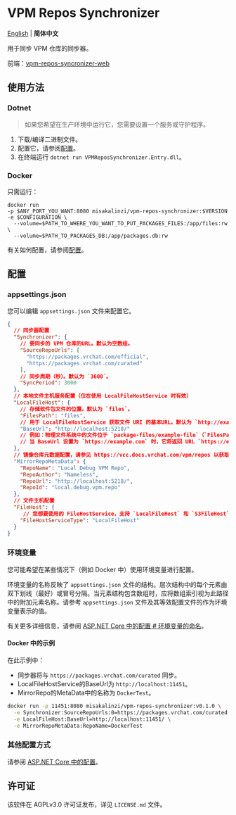 # VPM Repos Synchronizer

[English](README.md) | **简体中文**

用于同步 VPM 仓库的同步器。

前端：[vpm-repos-syncronizer-web](https://github.com/vrcd-community/vpm-repos-syncronizer-web)

## 使用方法

### Dotnet

> 如果您希望在生产环境中运行它，您需要设置一个服务或守护程序。

1. 下载/编译二进制文件。
2. 配置它，请参阅[配置](#配置)。
3. 在终端运行 `dotnet run VPMReposSynchronizer.Entry.dll`。

### Docker

只需运行：

```shell
docker run
-p $ANY_PORT_YOU_WANT:8080 misakalinzi/vpm-repos-synchronizer:$VERSION -e $CONFIGURATION \
  --volume=$PATH_TO_WHERE_YOU_WANT_TO_PUT_PACKAGES_FILES:/app/files:rw \
  --volume=$PATH_TO_PACKAGES_DB:/app/packages.db:rw
```

有关如何配置，请参阅[配置](#配置)。

## 配置

### appsettings.json

您可以编辑 `appsettings.json` 文件来配置它。

```json
{
  // 同步器配置
  "Synchronizer": {
    // 要同步的 VPM 仓库的URL。默认为空数组。
    "SourceRepoUrls": [
      "https://packages.vrchat.com/official",
      "https://packages.vrchat.com/curated"
    ],
    // 同步周期（秒）。默认为 `3600`。
    "SyncPeriod": 3000
  },
  // 本地文件主机服务配置（仅在使用 LocalFileHostService 时有效）
  "LocalFileHost": {
    // 存储软件包文件的位置。默认为 `files`。
    "FilesPath": "files",
    // 用于 LocalFileHostService 获取文件 URI 的基本URL。默认为 `http://example.com`。
    "BaseUrl": "http://localhost:5218/"
    // 例如：物理文件系统中的文件位于 `package-files/example-file`（`FilesPath` 设置为 `package-files`）
    // 当 BaseUrl 设置为 `https://example.com` 时，它将返回 URL `https://example.com/files/example-file`
  },
  // 镜像仓库元数据配置，请参见 https://vcc.docs.vrchat.com/vpm/repos 以获取更多信息。
  "MirrorRepoMetaData": {
    "RepoName": "Local Debug VPM Repo",
    "RepoAuthor": "Nameless",
    "RepoUrl": "http://localhost:5218/",
    "RepoId": "local.debug.vpm.repo"
  },
  // 文件主机配置
  "FileHost": {
     // 您想要使用的 FileHostService，支持 `LocalFileHost` 和 `S3FileHost`。默认为 `LocalFileHost`。
    "FileHostServiceType": "LocalFileHost"
  }
}
```

### 环境变量

您可能希望在某些情况下（例如 Docker 中）使用环境变量进行配置。

环境变量的名称反映了 `appsettings.json` 文件的结构。层次结构中的每个元素由双下划线（最好）或冒号分隔。当元素结构包含数组时，应将数组索引视为此路径中的附加元素名称。请参考 `appsettings.json` 文件及其等效配置文件的作为环境变量表示的值。

有关更多详细信息，请参阅 [ASP.NET Core 中的配置 # 环境变量的命名](https://learn.microsoft.com/aspnet/core/fundamentals/configuration/?view=aspnetcore-8.0#naming-of-environment-variables)。

#### Docker 中的示例

在此示例中：

- 同步器将与 `https://packages.vrchat.com/curated` 同步。
- LocalFileHostService的BaseUrl为 `http://localhost:11451`。
- MirrorRepo的MetaData中的名称为 `DockerTest`。

```bash
docker run -p 11451:8080 misakalinzi/vpm-repos-synchronizer:v0.1.0 \
  -e Synchronizer:SourceRepoUrls:0=https://packages.vrchat.com/curated \
  -e LocalFileHost:BaseUrl=http://localhost:11451/ \
  -e MirrorRepoMetaData:RepoName=DockerTest
```

### 其他配置方式

请参阅 [ASP.NET Core 中的配置](https://learn.microsoft.com/zh-cn/aspnet/core/fundamentals/configuration/?view=aspnetcore-8.0)。

## 许可证

该软件在 AGPLv3.0 许可证发布，详见 `LICENSE.md` 文件。
